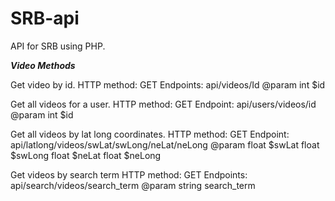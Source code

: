 # SRB-api

API for SRB using PHP.

*******************************************Video Methods*******************************************
   
Get video by id.
HTTP method: GET
Endpoints:  api/videos/Id
@param int $id
     

Get all videos for a user.
HTTP method: GET
Endpoint: api/users/videos/id
@param int $id


Get all videos by lat long coordinates.
HTTP method: GET
Endpoint: api/latlong/videos/swLat/swLong/neLat/neLong
@param float $swLat float $swLong float $neLat float $neLong


Get videos by search term
HTTP method: GET
Endpoints:  api/search/videos/search_term
@param string search_term
